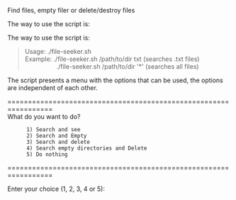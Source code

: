 
Find files, empty filer or delete/destroy files



The way to use the script is:

The way to use the script is:

> Usage:   ./file-seeker.sh <path> <extension> <br>
>  Example: ./file-seeker.sh /path/to/dir txt   (searches .txt files) <br>
> &nbsp;&nbsp;&nbsp;&nbsp; &nbsp;&nbsp;&nbsp;&nbsp; &nbsp;&nbsp;&nbsp;&nbsp; &nbsp;&nbsp;    ./file-seeker.sh /path/to/dir '*'   (searches all files)


The script presents a menu with the options that can be used, the options are independent of each other.

=================================================================<br>
  What do you want to do?

          1) Search and see
          2) Search and Empty
          3) Search and delete
          4) Search empty directories and Delete
          5) Do nothing
          
=================================================================
          
Enter your choice (1, 2, 3, 4 or 5): 
